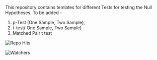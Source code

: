 This repository contains temlates for different Tests for testing the Null Hypotheses.
To be added - 
1. p-Test (One Sample, Two Sample), 
2. t-test( One Sample, Two Sample)
3. Matched Pair t test



![Repo Hits](https://hitcounter.pythonanywhere.com/count/tag.svg?url=https://github.com/Rahuls66/Python-HypothesisTtesting)

![Watchers](https://img.shields.io/github/watchers/Rahuls66/Python-HypothesisTesting?style=social)
